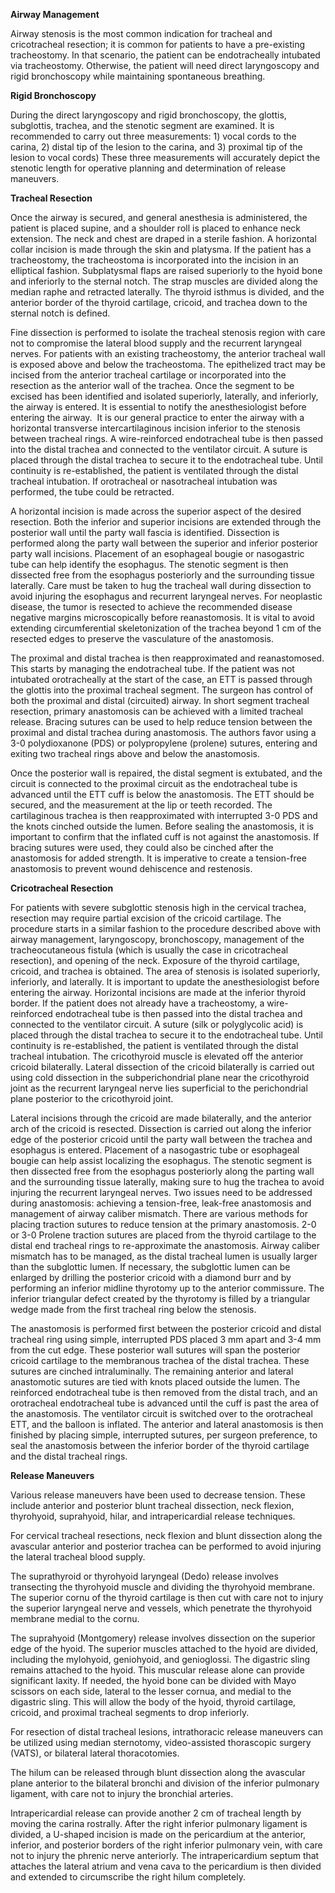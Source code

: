 **Airway Management**

Airway stenosis is the most common indication for tracheal and cricotracheal resection; it is common for patients to have a pre-existing tracheostomy. In that scenario, the patient can be endotracheally intubated via tracheostomy. Otherwise, the patient will need direct laryngoscopy and rigid bronchoscopy while maintaining spontaneous breathing.

**Rigid Bronchoscopy**

During the direct laryngoscopy and rigid bronchoscopy, the glottis, subglottis, trachea, and the stenotic segment are examined. It is recommended to carry out three measurements: 1) vocal cords to the carina, 2) distal tip of the lesion to the carina, and 3) proximal tip of the lesion to vocal cords) These three measurements will accurately depict the stenotic length for operative planning and determination of release maneuvers.

**Tracheal Resection**

Once the airway is secured, and general anesthesia is administered, the patient is placed supine, and a shoulder roll is placed to enhance neck extension. The neck and chest are draped in a sterile fashion. A horizontal collar incision is made through the skin and platysma. If the patient has a tracheostomy, the tracheostoma is incorporated into the incision in an elliptical fashion. Subplatysmal flaps are raised superiorly to the hyoid bone and inferiorly to the sternal notch. The strap muscles are divided along the median raphe and retracted laterally. The thyroid isthmus is divided, and the anterior border of the thyroid cartilage, cricoid, and trachea down to the sternal notch is defined.

Fine dissection is performed to isolate the tracheal stenosis region with care not to compromise the lateral blood supply and the recurrent laryngeal nerves. For patients with an existing tracheostomy, the anterior tracheal wall is exposed above and below the tracheostoma. The epithelized tract may be incised from the anterior tracheal cartilage or incorporated into the resection as the anterior wall of the trachea. Once the segment to be excised has been identified and isolated superiorly, laterally, and inferiorly, the airway is entered. It is essential to notify the anesthesiologist before entering the airway.  It is our general practice to enter the airway with a horizontal transverse intercartilaginous incision inferior to the stenosis between tracheal rings. A wire-reinforced endotracheal tube is then passed into the distal trachea and connected to the ventilator circuit. A suture is placed through the distal trachea to secure it to the endotracheal tube. Until continuity is re-established, the patient is ventilated through the distal tracheal intubation. If orotracheal or nasotracheal intubation was performed, the tube could be retracted.

A horizontal incision is made across the superior aspect of the desired resection. Both the inferior and superior incisions are extended through the posterior wall until the party wall fascia is identified. Dissection is performed along the party wall between the superior and inferior posterior party wall incisions. Placement of an esophageal bougie or nasogastric tube can help identify the esophagus. The stenotic segment is then dissected free from the esophagus posteriorly and the surrounding tissue laterally. Care must be taken to hug the tracheal wall during dissection to avoid injuring the esophagus and recurrent laryngeal nerves. For neoplastic disease, the tumor is resected to achieve the recommended disease negative margins microscopically before reanastomosis. It is vital to avoid extending circumferential skeletonization of the trachea beyond 1 cm of the resected edges to preserve the vasculature of the anastomosis.

The proximal and distal trachea is then reapproximated and reanastomosed. This starts by managing the endotracheal tube. If the patient was not intubated orotracheally at the start of the case, an ETT is passed through the glottis into the proximal tracheal segment. The surgeon has control of both the proximal and distal (circuited) airway. In short segment tracheal resection, primary anastomosis can be achieved with a limited tracheal release. Bracing sutures can be used to help reduce tension between the proximal and distal trachea during anastomosis. The authors favor using a 3-0 polydioxanone (PDS) or polypropylene (prolene) sutures, entering and exiting two tracheal rings above and below the anastomosis.

Once the posterior wall is repaired, the distal segment is extubated, and the circuit is connected to the proximal circuit as the endotracheal tube is advanced until the ETT cuff is below the anastomosis. The ETT should be secured, and the measurement at the lip or teeth recorded. The cartilaginous trachea is then reapproximated with interrupted 3-0 PDS and the knots cinched outside the lumen. Before sealing the anastomosis, it is important to confirm that the inflated cuff is not against the anastomosis. If bracing sutures were used, they could also be cinched after the anastomosis for added strength. It is imperative to create a tension-free anastomosis to prevent wound dehiscence and restenosis.

**Cricotracheal Resection**

For patients with severe subglottic stenosis high in the cervical trachea, resection may require partial excision of the cricoid cartilage. The procedure starts in a similar fashion to the procedure described above with airway management, laryngoscopy, bronchoscopy, management of the tracheocutaneous fistula (which is usually the case in cricotracheal resection), and opening of the neck. Exposure of the thyroid cartilage, cricoid, and trachea is obtained. The area of stenosis is isolated superiorly, inferiorly, and laterally. It is important to update the anesthesiologist before entering the airway. Horizontal incisions are made at the inferior thyroid border. If the patient does not already have a tracheostomy, a wire-reinforced endotracheal tube is then passed into the distal trachea and connected to the ventilator circuit. A suture (silk or polyglycolic acid) is placed through the distal trachea to secure it to the endotracheal tube. Until continuity is re-established, the patient is ventilated through the distal tracheal intubation. The cricothyroid muscle is elevated off the anterior cricoid bilaterally. Lateral dissection of the cricoid bilaterally is carried out using cold dissection in the subperichondrial plane near the cricothyroid joint as the recurrent laryngeal nerve lies superficial to the perichondrial plane posterior to the cricothyroid joint.

Lateral incisions through the cricoid are made bilaterally, and the anterior arch of the cricoid is resected. Dissection is carried out along the inferior edge of the posterior cricoid until the party wall between the trachea and esophagus is entered. Placement of a nasogastric tube or esophageal bougie can help assist localizing the esophagus. The stenotic segment is then dissected free from the esophagus posteriorly along the parting wall and the surrounding tissue laterally, making sure to hug the trachea to avoid injuring the recurrent laryngeal nerves. Two issues need to be addressed during anastomosis: achieving a tension-free, leak-free anastomosis and management of airway caliber mismatch. There are various methods for placing traction sutures to reduce tension at the primary anastomosis. 2-0 or 3-0 Prolene traction sutures are placed from the thyroid cartilage to the distal end tracheal rings to re-approximate the anastomosis. Airway caliber mismatch has to be managed, as the distal tracheal lumen is usually larger than the subglottic lumen. If necessary, the subglottic lumen can be enlarged by drilling the posterior cricoid with a diamond burr and by performing an inferior midline thyrotomy up to the anterior commissure. The inferior triangular defect created by the thyrotomy is filled by a triangular wedge made from the first tracheal ring below the stenosis.

The anastomosis is performed first between the posterior cricoid and distal tracheal ring using simple, interrupted PDS placed 3 mm apart and 3-4 mm from the cut edge. These posterior wall sutures will span the posterior cricoid cartilage to the membranous trachea of the distal trachea. These sutures are cinched intraluminally. The remaining anterior and lateral anastomotic sutures are tied with knots placed outside the lumen. The reinforced endotracheal tube is then removed from the distal trach, and an orotracheal endotracheal tube is advanced until the cuff is past the area of the anastomosis. The ventilator circuit is switched over to the orotracheal ETT, and the balloon is inflated. The anterior and lateral anastomosis is then finished by placing simple, interrupted sutures, per surgeon preference, to seal the anastomosis between the inferior border of the thyroid cartilage and the distal tracheal rings.

**Release Maneuvers**

Various release maneuvers have been used to decrease tension. These include anterior and posterior blunt tracheal dissection, neck flexion, thyrohyoid, suprahyoid, hilar, and intrapericardial release techniques.

For cervical tracheal resections, neck flexion and blunt dissection along the avascular anterior and posterior trachea can be performed to avoid injuring the lateral tracheal blood supply.

The suprathyroid or thyrohyoid laryngeal (Dedo) release involves transecting the thyrohyoid muscle and dividing the thyrohyoid membrane. The superior cornu of the thyroid cartilage is then cut with care not to injury the superior laryngeal nerve and vessels, which penetrate the thyrohyoid membrane medial to the cornu.

The suprahyoid (Montgomery) release involves dissection on the superior edge of the hyoid. The superior muscles attached to the hyoid are divided, including the mylohyoid, geniohyoid, and genioglossi. The digastric sling remains attached to the hyoid. This muscular release alone can provide significant laxity. If needed, the hyoid bone can be divided with Mayo scissors on each side, lateral to the lesser cornua, and medial to the digastric sling. This will allow the body of the hyoid, thyroid cartilage, cricoid, and proximal tracheal segments to drop inferiorly.

For resection of distal tracheal lesions, intrathoracic release maneuvers can be utilized using median sternotomy, video-assisted thorascopic surgery (VATS), or bilateral lateral thoracotomies.

The hilum can be released through blunt dissection along the avascular plane anterior to the bilateral bronchi and division of the inferior pulmonary ligament, with care not to injury the bronchial arteries.

Intrapericardial release can provide another 2 cm of tracheal length by moving the carina rostrally. After the right inferior pulmonary ligament is divided, a U-shaped incision is made on the pericardium at the anterior, inferior, and posterior borders of the right inferior pulmonary vein, with care not to injury the phrenic nerve anteriorly. The intrapericardium septum that attaches the lateral atrium and vena cava to the pericardium is then divided and extended to circumscribe the right hilum completely.